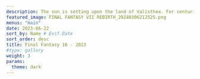 ```yaml
---
description: The sun is setting upon the land of Valisthea. For centuries, people have flocked to her Mothercrystals to partake of their blessing—the abundant aether that fuels the magicks they rely upon in their everyday lives. As the aether begins to fade and the lifeless deadlands spread ever further, so too does the struggle for possession of the final flickers of the Mothers' light grow ever more fierce.
featured_image: FINAL FANTASY VII REBIRTH_20240306212525.png
menus: "main"
date: 2023-06-22
sort_by: Name # Exif.Date
sort_order: desc
title: Final Fantasy 16 - 2023
#type: gallery
weight: 3
params:
  theme: dark
---
```

